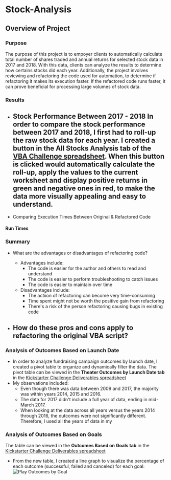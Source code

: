 # Stock-Analysis

## Overview of Project
### Purpose
The purpose of this project is to empoyer clients to automatically calculate total number of shares traded and annual returns for selected stock data in 2017 and 2018. With this data, clients can analyze the results to determine how certains stocks did each year. Additionally, the project involves reviewing and refactoring the code used for automation, to determine if refactoring it makes its execution faster.  If the refactored code runs faster, it can prove beneficial for processing large volumes of stock data. 
### Results
- Stock Performance Between 2017 - 2018
  In order to compare the stock performance between 2017 and 2018, I first had to roll-up the raw stock data for each year. I created a button in the **All Stocks Analysis** tab   of the [VBA Challenge spreadsheet](/VBA_Challenge.xlsm). When this button is clicked would automatically calculate the roll-up, apply the values to the current worksheet and     display positive returns in green and negative ones in red, to make the data more visually appealing and easy to understand.
  - 
- Comparing Execution Times Between Original & Refactored Code
#### Run Times 
### Summary
- What are the advantages or disadvantages of refactoring code?
  - Advantages include:
    - The code is easier for the author and others to read and understand
    - The code is easier to perform troubleshooting to catch issues
    - The code is easier to maintain over time
  - Disadvantages include:
    - The actiion of refactoring can become very time-consuming 
    - Time spent might not be worth the positive gain from refactoring
    - There's a risk of the person refactoring causing bugs in existing code
  
- How do these pros and cons apply to refactoring the original VBA script?
  - 

### Analysis of Outcomes Based on Launch Date
- In order to analyze fundraising campaign outcomes by launch date, I created a pivot table to organize and dynamically filter the data.  The pivot table can be viewed in the **Theater Outcomes by Launch Date tab** in the [Kickstarter Challenge Deliverables spreadsheet](/Kickstarter_Challenge_Deliverables.xlsx)
- My observations included:
  - Even though there was data between 2009 and 2017, the majority was within years 2014, 2015 and 2016.
  - The data for 2017 didn't include a full year of data, ending in mid-March 2017.
  - When looking at the data across all years versus the years 2014 through 2016, the outcomes were not significantly different. Therefore, I used all the years of data in my 

### Analysis of Outcomes Based on Goals
 The table can be viewed in the **Outcomes Based on Goals tab** in the [Kickstarter Challenge Deliverables spreadsheet](/Kickstarter_Challenge_Deliverables.xlsx)
  - From the new table, I created a line graph to visualize the percentage of each outcome (successful, failed and canceled) for each goal: ![Play Outcomes by Goal](/Outcomes_vs_Goals_datalabels.png)  

